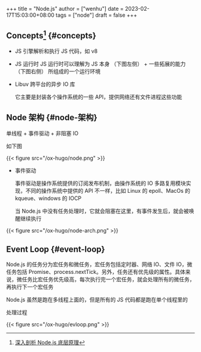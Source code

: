 +++
title = "Node.js"
author = ["wenhu"]
date = 2023-02-17T15:03:00+08:00
tags = ["node"]
draft = false
+++

## Concepts[^fn:1] {#concepts}

-   JS 引擎解析和执行 JS 代码，如 v8

-   JS 运行时
    JS 运行时可以理解为 JS 本身 （下图左侧） + 一些拓展的能力 （下图右侧） 所组成的一个运行环境

-   Libuv
    跨平台的异步 IO 库

    它主要是封装各个操作系统的一些 API，提供网络还有文件进程这些功能


## Node 架构 {#node-架构}

单线程 + 事件驱动 + 非阻塞 IO

如下图

{{< figure src="/ox-hugo/node.png" >}}

-   事件驱动

    事件驱动是操作系统提供的订阅发布机制，由操作系统的 IO 多路复用模块实现，不同的操作系统中提供的 API 不一样，比如 Linux 的 epoll、MacOs 的 kqueue、windows 的 IOCP

    当 Node.js 中没有任务处理时，它就会阻塞在这里，有事件发生后，就会被唤醒继续执行

{{< figure src="/ox-hugo/node-arch.png" >}}


## Event Loop {#event-loop}

Node.js 的任务分为宏任务和微任务，宏任务包括定时器、网络 IO、文件 IO，微任务包括 Promise、process.nextTick。另外，任务还有优先级的属性。具体来说，微任务比宏任务优先级高，每次执行完一个宏任务，就会处理所有的微任务，再执行下一个宏任务

Node.js 虽然是跑在多线程上面的，但是所有的 JS 代码都是跑在单个线程里的

处理过程

{{< figure src="/ox-hugo/evloop.png" >}}

[^fn:1]: [深入剖析 Node.js 底层原理](https://juejin.cn/book/7171733571638738952/section/7174421241225281566)
